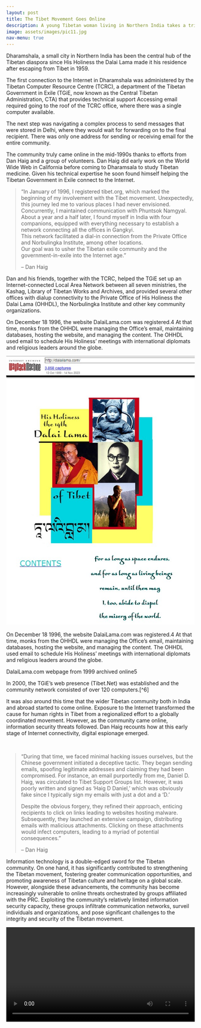 ```yaml
---
layout: post
title: The Tibet Movement Goes Online
description: A young Tibetan woman living in Northern India takes a trip back to her village in Tibet to visit family.
image: assets/images/pic11.jpg
nav-menu: true
---
```

Dharamshala, a small city in Northern India has been the central hub of the Tibetan diaspora since His Holiness the Dalai Lama made it his residence after escaping from Tibet in 1959.

The first connection to the Internet in Dharamshala was administered by the Tibetan Computer Resource Centre (TCRC), a department of the Tibetan Government in Exile (TGiE, now known as the Central Tibetan Administration, CTA) that provides technical support Accessing email required going to the roof of the TCRC office, where there was a single computer available.

The next step was navigating a complex process to send messages that were stored in Delhi, where they would wait for forwarding on to the final recipient. There was only one address for sending or receiving email for the entire community.

The community truly came online in the mid-1990s thanks to efforts from Dan Haig and a group of volunteers. Dan Haig did early work on the World Wide Web in California before coming to Dharamsala to study Tibetan medicine. Given his technical expertise he soon found himself helping the Tibetan Government in Exile connect to the Internet.

<blockquote>
	<p>“In January of 1996, I registered tibet.org, which marked the beginning of my involvement with the Tibet movement. Unexpectedly, this journey led me to various places I had never envisioned. Concurrently, I maintained communication with Phuntsok Namgyal.<br>
		About a year and a half later, I found myself in India with four companions, equipped with everything necessary to establish a network connecting all the offices in Gangkyi. <br>
		This network facilitated a dial-in connection from the Private Office and Norbulingka Institute, among other locations.<br>
		Our goal was to usher the Tibetan exile community and the government-in-exile into the Internet age.”
	</p>
	<div> – Dan Haig</div>
</blockquote>
<p>Dan and his friends, together with the TCRC, helped the TGiE set up an Internet-connected Local Area Network between all seven ministries, the Kashag, Library of Tibetan Works and Archives, and provided several other offices with dialup connectivity to the Private Office of His Holiness the Dalai Lama (OHHDL), the Norbulingka Institute and other key community organizations.
</p>
<p>
	On December 18 1996, the website DalaiLama.com was registered.4 At that time, monks from the OHHDL were managing the Office’s email, maintaining databases, hosting the website, and managing the content. The OHHDL used email to schedule His Holiness’ meetings with international diplomats and religious leaders around the globe.
</p>

<img src="assets/images/dalailama.jpg" class="image left">
<p>
	On December 18 1996, the website DalaiLama.com was registered.4 At that time, monks from the OHHDL were managing the Office’s email, maintaining databases, hosting the website, and managing the content. The OHHDL used email to schedule His Holiness’ meetings with international diplomats and religious leaders around the globe.
</p>
<p>DalaiLama.com webpage from 1999 archived online5</p>
<p>
In 2000, the TGiE’s web presence (Tibet.Net) was established and the community network consisted of over 120 computers.[^6]</p>
<p>
	It was also around this time that the wider Tibetan community both in India and abroad started to come online. Exposure to the Internet transformed the cause for human rights in Tibet from a regionalized effort to a globally coordinated movement. However, as the community came online, information security threats followed. Dan Haig recounts how at this early stage of Internet connectivity, digital espionage emerged.
</p>
<br>
<blockquote>
 <p>“During that time, we faced minimal hacking issues ourselves, but the Chinese government initiated a deceptive tactic. They began sending emails, spoofing legitimate addresses and claiming they had been compromised. For instance, an email purportedly from me, Daniel D. Haig, was circulated to Tibet Support Groups list. However, it was poorly written and signed as ‘Haig D Daniel,’ which was obviously fake since I typically sign my emails with just a dot and a ‘D.’</p>
 <p>Despite the obvious forgery, they refined their approach, enticing recipients to click on links leading to websites hosting malware. Subsequently, they launched an extensive campaign, distributing emails with malicious attachments. Clicking on these attachments would infect computers, leading to a myriad of potential consequences.”</p>
 <div> – Dan Haig</div>
</blockquote>
<p>
	Information technology is a double-edged sword for the Tibetan community. On one hand, it has significantly contributed to strengthening the Tibetan movement, fostering greater communication opportunities, and promoting awareness of Tibetan culture and heritage on a global scale. However, alongside these advancements, the community has become increasingly vulnerable to online threats orchestrated by groups affiliated with the PRC. Exploiting the community’s relatively limited information security capacity, these groups infiltrate communication networks, surveil individuals and organizations, and pose significant challenges to the integrity and security of the Tibetan movement.
</p>
<div class="6u 12u$(small)">
<video width="100%" height="auto" controls src="https://tibcert.org/threat-story/images/dan-video.mp4" type="video/mp4">
</video>
</div>

